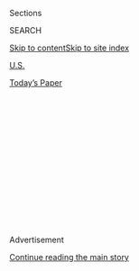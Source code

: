 <div id="app">

<div>

<div>

<div>

<div class="NYTAppHideMasthead css-1q2w90k e1suatyy0">

<div class="section css-ui9rw0 e1suatyy2">

<div class="css-eph4ug er09x8g0">

<div class="css-6n7j50">

</div>

<span class="css-1dv1kvn">Sections</span>

<div class="css-10488qs">

<span class="css-1dv1kvn">SEARCH</span>

</div>

[Skip to content](#site-content)[Skip to site
index](#site-index)

</div>

<div id="masthead-section-label" class="css-1wr3we4 eaxe0e00">

[U.S.](https://www.nytimes.com/section/us)

</div>

<div class="css-10698na e1huz5gh0">

</div>

</div>

<div id="masthead-bar-one" class="section hasLinks css-15hmgas e1csuq9d3">

<div class="css-uqyvli e1csuq9d0">

</div>

<div class="css-1uqjmks e1csuq9d1">

</div>

<div class="css-9e9ivx">

[](https://myaccount.nytimes.com/auth/login?response_type=cookie&client_id=vi)

</div>

<div class="css-1bvtpon e1csuq9d2">

[Today’s
Paper](https://www.nytimes.com/section/todayspaper)

</div>

</div>

</div>

</div>

<div data-aria-hidden="false">

<div id="site-content" data-role="main">

<div>

<div class="css-1aor85t" style="opacity:0.000000001;z-index:-1;visibility:hidden">

<div class="css-1hqnpie">

<div class="css-epjblv">

<span class="css-17xtcya">[U.S.](/section/us)</span><span class="css-x15j1o">|</span><span class="css-fwqvlz">Nikki
Haley’s Path: From Daughter of Immigrants to Trump’s Pick for
U.N.</span>

</div>

<div class="css-k008qs">

<div class="css-1iwv8en">

<span class="css-18z7m18"></span>

<div>

</div>

</div>

<span class="css-1n6z4y">https://nyti.ms/2ggQjKi</span>

<div class="css-1705lsu">

<div class="css-4xjgmj">

<div class="css-4skfbu" data-role="toolbar" data-aria-label="Social Media Share buttons, Save button, and Comments Panel with current comment count" data-testid="share-tools">

  - 
  - 
  - 
  - 
    
    <div class="css-6n7j50">
    
    </div>

  - 

</div>

</div>

</div>

</div>

</div>

</div>

<div class="css-13pd83m">

</div>

<div id="top-wrapper" class="css-1sy8kpn">

<div id="top-slug" class="css-l9onyx">

Advertisement

</div>

[Continue reading the main
story](#after-top)

<div class="ad top-wrapper" style="text-align:center;height:100%;display:block;min-height:250px">

<div id="top" class="place-ad" data-position="top" data-size-key="top">

</div>

</div>

<div id="after-top">

</div>

</div>

<div id="sponsor-wrapper" class="css-1hyfx7x">

<div id="sponsor-slug" class="css-19vbshk">

Supported by

</div>

[Continue reading the main
story](#after-sponsor)

<div id="sponsor" class="ad sponsor-wrapper" style="text-align:center;height:100%;display:block">

</div>

<div id="after-sponsor">

</div>

</div>

<div class="css-1vkm6nb ehdk2mb0">

# Nikki Haley’s Path: From Daughter of Immigrants to Trump’s Pick for U.N.

</div>

<div class="css-79elbk" data-testid="photoviewer-wrapper">

<div class="css-z3e15g" data-testid="photoviewer-wrapper-hidden">

</div>

<div class="css-1a48zt4 ehw59r15" data-testid="photoviewer-children">

![<span class="css-16f3y1r e13ogyst0" data-aria-hidden="true">Gov. Nikki
R. Haley with journalists at Emanuel African Methodist Episcopal Church
in Charleston, S.C., in June 2015, after nine African-Americans were
killed at the
church.</span><span class="css-cnj6d5 e1z0qqy90" itemprop="copyrightHolder"><span class="css-1ly73wi e1tej78p0">Credit...</span><span><span>Travis
Dove for The New York
Times</span></span></span>](https://static01.nyt.com/images/2016/11/24/us/24haleyprofile1/24haleyprofile1-articleInline.jpg?quality=75&auto=webp&disable=upscale)

</div>

</div>

<div class="css-xt80pu e12qa4dv0">

<div class="css-18e8msd">

<div class="css-vp77d3 epjyd6m0">

<div class="css-1baulvz">

By [<span class="css-1baulvz" itemprop="name">Richard
Fausset</span>](https://www.nytimes.com/by/richard-fausset) and
[<span class="css-1baulvz last-byline" itemprop="name">Somini
Sengupta</span>](http://www.nytimes.com/by/somini-sengupta)

</div>

</div>

  - Nov. 23,
    2016

  - 
    
    <div class="css-4xjgmj">
    
    <div class="css-d8bdto" data-role="toolbar" data-aria-label="Social Media Share buttons, Save button, and Comments Panel with current comment count" data-testid="share-tools">
    
      - 
      - 
      - 
      - 
        
        <div class="css-6n7j50">
        
        </div>
    
      - 
    
    </div>
    
    </div>

</div>

</div>

<div class="section meteredContent css-1r7ky0e" name="articleBody" itemprop="articleBody">

<div class="css-1fanzo5 StoryBodyCompanionColumn">

<div class="css-53u6y8">

ATLANTA — Gov. Nikki R. Haley of South Carolina is the daughter of
immigrants, favors free markets and global trade, and earned
international attention for speaking out against the Confederate battle
flag in the aftermath of the 2015 massacre at a black church in
Charleston. During Donald J. Trump’s presidential campaign, she sharply
criticized his demeanor and warned what it might mean for American
diplomacy — even
[suggesting](https://www.washingtonpost.com/opinions/nikki-haley-takes-on-donald-trump/2015/09/02/0ba0dbb0-51b2-11e5-8c19-0b6825aa4a3a_story.html?utm_term=.9c47bf4b5403)
that his tendency to lash out at critics could cause a world war.

But on Wednesday, Mr. Trump named Ms. Haley as his choice for ambassador
to the United Nations, a move that will probably serve to both assuage
and confound the president-elect’s critics, raising questions about the
tone and direction of his foreign policy. As an Indian-American woman,
she would also add ethnic and gender diversity to the appointments, so
far predominantly of white men, he has made to other top posts in the
administration.

In a
[statement](http://www.jaspersuntimes.com/news/2016-11-23/gov-haleys-statement-being-named-ambassador-united-nations),
Ms. Haley said she had accepted Mr. Trump’s offer because she felt good
about South Carolina’s economic standing. She added that this month’s
elections had brought “exciting changes to America.”

“When the president believes you have a major contribution to make to
the welfare of our nation, and to our nation’s standing in the world,
that is a calling that is important to heed,” the statement said.

</div>

</div>

<div class="css-1fanzo5 StoryBodyCompanionColumn">

<div class="css-53u6y8">

Little is known about how Ms.
[Haley](http://www.nytimes.com/2016/11/23/us/politics/nikki-haley-donald-trump-un-ambassador.html)
views America’s role in the world. But an equally important mystery is
what her clout might be in the Trump administration.

</div>

</div>

<div class="css-79elbk" data-testid="photoviewer-wrapper">

<div class="css-z3e15g" data-testid="photoviewer-wrapper-hidden">

</div>

<div class="css-1a48zt4 ehw59r15" data-testid="photoviewer-children">

![<span class="css-16f3y1r e13ogyst0" data-aria-hidden="true">Ms. Haley
signing a bill in July 2015 to remove the Confederate battle flag from
the grounds of the South Carolina State House in
Columbia.</span><span class="css-cnj6d5 e1z0qqy90" itemprop="copyrightHolder"><span class="css-1ly73wi e1tej78p0">Credit...</span><span>Stephen
B. Morton for The New York
Times</span></span>](https://static01.nyt.com/images/2016/11/24/us/24haleyprofile2/24haleyprofile2-articleLarge.jpg?quality=75&auto=webp&disable=upscale)

</div>

</div>

<div class="css-1fanzo5 StoryBodyCompanionColumn">

<div class="css-53u6y8">

Has Mr. Trump placed her in a post he considers marginal? Or will Ms.
Haley — along with a still-to-be-named secretary of state — be able to
temper the more radical views of Mr. Trump’s other aides?

Despite the unknowns, many diplomats, scholars and rights advocates [who
have been anxiously awaiting Mr. Trump’s
choices](http://www.nytimes.com/2016/11/20/world/americas/united-nations-trump-climate-change-iran-cuba.html "New York Times article.")
were relieved at the announcement. They saw in Ms. Haley, a daughter of
Indian immigrants, someone unafraid to express her beliefs even if they
differ from Mr. Trump’s.

“If confirmed, we hope she will raise that voice on behalf of the
world’s most vulnerable people who suffer from hunger, violence and
injustice around the world,” the advocacy group Oxfam said in a
[statement](https://www.oxfamamerica.org/press/oxfam-reaction-to-the-appointment-of-governor-nikki-haley-as-the-us-ambassador-to-the-un/).

</div>

</div>

<div class="css-1fanzo5 StoryBodyCompanionColumn">

<div class="css-53u6y8">

Many diplomats said they saw Ms. Haley as something of an enigma, whose
views on the world have not yet been publicized.

But her stance is public on a few issues — including the
Israeli-Palestinian conflict, refugees, and reproductive rights — and
they offer a window into how she may carry out her role.

She signed state legislation to thwart a pro-Palestinian disinvestment
campaign against Israel, known as Boycott, Divest, and Sanction, or
B.D.S. — which made Israel one of the first to welcome her nomination
for the
post.

</div>

</div>

<div class="css-79elbk" data-testid="photoviewer-wrapper">

<div class="css-z3e15g" data-testid="photoviewer-wrapper-hidden">

</div>

<div class="css-1a48zt4 ehw59r15" data-testid="photoviewer-children">

<div class="css-1xdhyk6 erfvjey0">

<span class="css-1ly73wi e1tej78p0">Image</span>

<div class="css-zjzyr8">

<div data-testid="lazyimage-container" style="height:256.42105263157896px">

</div>

</div>

</div>

<span class="css-16f3y1r e13ogyst0" data-aria-hidden="true">Ms. Haley in
January 2015 being sworn into her second term as governor by Chief
Justice Jean H. Toal, while her husband, Michael, center, and their son,
Naline,
watched.</span><span class="css-cnj6d5 e1z0qqy90" itemprop="copyrightHolder"><span class="css-1ly73wi e1tej78p0">Credit...</span><span>Richard
Shiro/Associated Press</span></span>

</div>

</div>

<div class="css-1fanzo5 StoryBodyCompanionColumn">

<div class="css-53u6y8">

Ms. Haley has expressed concern about the security checks in place for
Syrian refugees resettled in her state, but she is not among those
Republican governors who have sued the Obama administration to block
resettlement.

She describes herself as “pro-life” and has supported legislation in her
state to restrict abortion rights. That position raises questions about
whether the United States would reimpose a funding ban on groups that
promote family planning overseas, and to what extent the United States
would undermine [a key United Nations
goal](http://indicators.report/targets/5-6/) to advance sexual and
reproductive rights.

The reaction from Republicans in South Carolina’s congressional
delegation on Wednesday demonstrated the broad appeal Ms. Haley has
earned among conservatives statewide and in Washington. Senator Lindsey
Graham, one of Mr. Trump’s harshest critics in the past, praised the
nomination, [writing on
Twitter](https://twitter.com/LindseyGrahamSC/status/801429937509040128)
that Ms. Haley would be a “strong voice for UN reform and stand for
American interests throughout the world.”

</div>

</div>

<div class="css-1fanzo5 StoryBodyCompanionColumn">

<div class="css-53u6y8">

But others tempered their admiration for Ms. Haley with concern about
whether her public service credentials, which are limited to South
Carolina government, would translate to the world stage.

“My very practical reaction is that she’d be the least experienced U.N.
ambassador in the history of the country,” said Bakari Sellers, a CNN
commentator and a Democrat who befriended Ms. Haley when they served
together in the State House of Representatives. “You go from Samantha
Power” — the current United Nations ambassador — “who was very well
versed in foreign policy and our geopolitical relationships, to Nikki
Haley, who hasn’t been in that depth ever.”

Ms. Haley’s admirers note that she repeatedly traveled abroad as
governor to promote the state as a desirable place for investment. Her
highest-profile trip, perhaps, was a 2014 visit to India, the birthplace
of her parents. Her husband, Michael, has served in Afghanistan as an
officer in the South Carolina National
Guard.

</div>

</div>

<div class="css-79elbk" data-testid="photoviewer-wrapper">

<div class="css-z3e15g" data-testid="photoviewer-wrapper-hidden">

</div>

<div class="css-1a48zt4 ehw59r15" data-testid="photoviewer-children">

<div class="css-1xdhyk6 erfvjey0">

<span class="css-1ly73wi e1tej78p0">Image</span>

<div class="css-zjzyr8">

<div data-testid="lazyimage-container" style="height:287.4222222222222px">

</div>

</div>

</div>

<span class="css-16f3y1r e13ogyst0" data-aria-hidden="true">Ms. Haley
embracing her husband, Capt. Michael Haley, in 2013 after he returned
from serving in Afghanistan with the South Carolina National
Guard.</span><span class="css-cnj6d5 e1z0qqy90" itemprop="copyrightHolder"><span class="css-1ly73wi e1tej78p0">Credit...</span><span>Rainier
Ehrhardt/Associated Press</span></span>

</div>

</div>

<div class="css-1fanzo5 StoryBodyCompanionColumn">

<div class="css-53u6y8">

More generally, Ms. Haley has overcome concerns that she would be a
one-dimensional insurgent outsider, similar to worries that dog Mr.
Trump. Her 2010 campaign was given a major lift by an endorsement from
former Gov. Sarah Palin of Alaska, the polarizing darling of the Tea
Party movement. But Ms. Haley has forged a middle path that embraces the
conciliatory racial attitudes favored by the left and the
business-friendly ethos of the right.

This balancing act faced perhaps its greatest test in June 2015, after
nine African-Americans were shot and killed at the historically black
Emanuel African Methodist Episcopal Church in Charleston. The white
supremacist charged in the massacre, Dylann S. Roof, had posed with the
Confederate battle flag in pictures. And for years, blacks and liberals
in South Carolina had pleaded with the conservatives who dominate the
state government to take the flag down from a prominent spot it occupied
in front of the State Capitol.

Ms. Haley, the first ethnic minority and first woman to be elected as
the state’s governor, had previously sided with fellow Republicans, who
argued that the flag was not a racist symbol.

</div>

</div>

<div class="css-1fanzo5 StoryBodyCompanionColumn">

<div class="css-53u6y8">

But the Charleston massacre hit home
[personally](http://www.nytimes.com/2015/06/24/us/politics/south-carolina-governor-nikki-r-haley-points-to-personal-reasons-not-politics-for-shift-on-confederate-flag.html).
She had been a friend of State Senator Clementa C. Pinckney, a Democrat
and pastor of the church, who was one of the dead. Ms. Haley had a
change of heart.

“I couldn’t look my son or daughter in the face and justify that flag
flying anymore,” Ms. Haley [told The New York
Times](https://www.nytimes.com/2015/06/24/us/politics/south-carolina-governor-nikki-r-haley-points-to-personal-reasons-not-politics-for-shift-on-confederate-flag.html)
in June 2015.

At her urging, and after much passionate debate, the State Legislature
agreed to remove the flag.

Ms. Haley was born in the small city of Bamberg, S.C., to immigrants
from Punjab State in India. She has said the locals in South Carolina
were often unsure of her place in what is often a Southern binary of
black versus white. When Ms. Haley was about 5, she and her sister
entered a Little Miss Bamberg pageant where, traditionally, a black
queen and a white queen were
crowned.

</div>

</div>

<div class="css-79elbk" data-testid="photoviewer-wrapper">

<div class="css-z3e15g" data-testid="photoviewer-wrapper-hidden">

</div>

<div class="css-1a48zt4 ehw59r15" data-testid="photoviewer-children">

<div class="css-1xdhyk6 erfvjey0">

<span class="css-1ly73wi e1tej78p0">Image</span>

<div class="css-zjzyr8">

<div data-testid="lazyimage-container" style="height:270.02222222222224px">

</div>

</div>

</div>

<span class="css-16f3y1r e13ogyst0" data-aria-hidden="true">Mitt Romney,
the Republican presidential candidate, with Ms. Haley during a town hall
meeting in 2011 in Greenville,
S.C.</span><span class="css-cnj6d5 e1z0qqy90" itemprop="copyrightHolder"><span class="css-1ly73wi e1tej78p0">Credit...</span><span>John
Adkisson for The New York Times</span></span>

</div>

</div>

<div class="css-1fanzo5 StoryBodyCompanionColumn">

<div class="css-53u6y8">

The judges decided the sisters fit neither category, so they were
disqualified.

From a young age, Ms. Haley worked for her family’s clothing business,
and she eventually received an accounting degree from Clemson
University. She was elected to the State House in 2004.

In 2009, she declared she was running for governor and prevailed despite
lingering biases. A Republican state senator at the time called her a
“raghead” on a radio show. A Democratic state representative said that
voters did not consider her a minority, but more of a “nice conservative
with a tan.”

Ms. Haley, a nimble campaigner who is equally at home among C.E.O.s and
denim-clad bikers, easily won re-election in 2014, arguing that her
maintenance of South Carolina’s anti-union, low-regulation atmosphere
had been the key to an economic comeback. Under her leadership, the
state continued looking beyond its boundaries, very often abroad, to
attract new industries to replace a fading textile industry.

</div>

</div>

<div class="css-1fanzo5 StoryBodyCompanionColumn">

<div class="css-53u6y8">

It is a record that might seem at odds with Mr. Trump’s skepticism of
global trade deals and his promise to subject imports from Mexico and
China to steep tariffs.

But there are other areas of agreement. In 2014, Ms. Haley criticized
federal plans that would force power plants to cut carbon emissions.

Also like Mr. Trump, Ms. Haley has weathered accusations of sexual
impropriety without suffering at the polls. In her first run for
governor, two Republican operatives made separate and unproven
accusations that they had sexual encounters with her. She strongly
denied the assertions.

A few years later, Ms. Haley was among those rumored as a potential
running mate for Mitt Romney, then a Republican presidential candidate.

She said she could not do it because there was too much to be done at
home in South Carolina. But she acknowledged that opportunities
sometimes arose. “I’ve never been a planner,” she said. “I don’t know
what’s next, and I love not thinking about it because the doors open at
a certain time.”

</div>

</div>

</div>

<div>

</div>

<div>

</div>

<div>

</div>

<div>

<div id="bottom-wrapper" class="css-1ede5it">

<div id="bottom-slug" class="css-l9onyx">

Advertisement

</div>

[Continue reading the main
story](#after-bottom)

<div id="bottom" class="ad bottom-wrapper" style="text-align:center;height:100%;display:block;min-height:90px">

</div>

<div id="after-bottom">

</div>

</div>

</div>

</div>

</div>

## Site Index

<div>

</div>

## Site Information Navigation

  - [© <span>2020</span> <span>The New York Times
    Company</span>](https://help.nytimes.com/hc/en-us/articles/115014792127-Copyright-notice)

<!-- end list -->

  - [NYTCo](https://www.nytco.com/)
  - [Contact
    Us](https://help.nytimes.com/hc/en-us/articles/115015385887-Contact-Us)
  - [Work with us](https://www.nytco.com/careers/)
  - [Advertise](https://nytmediakit.com/)
  - [T Brand Studio](http://www.tbrandstudio.com/)
  - [Your Ad
    Choices](https://www.nytimes.com/privacy/cookie-policy#how-do-i-manage-trackers)
  - [Privacy](https://www.nytimes.com/privacy)
  - [Terms of
    Service](https://help.nytimes.com/hc/en-us/articles/115014893428-Terms-of-service)
  - [Terms of
    Sale](https://help.nytimes.com/hc/en-us/articles/115014893968-Terms-of-sale)
  - [Site
    Map](https://spiderbites.nytimes.com)
  - [Help](https://help.nytimes.com/hc/en-us)
  - [Subscriptions](https://www.nytimes.com/subscription?campaignId=37WXW)

</div>

</div>

</div>

</div>
